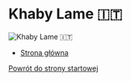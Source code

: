 # Khaby Lame 🇮🇹

![Khaby Lame 🇮🇹](https://static.wikia.nocookie.net/tiktok/images/3/35/KhabyLamePotrait.jpeg/revision/latest?cb=20210715121242)

- [Strona główna](https://www.tiktok.com/@khaby.lame)

[Powrót do strony startowej](strona_startowa.md)
